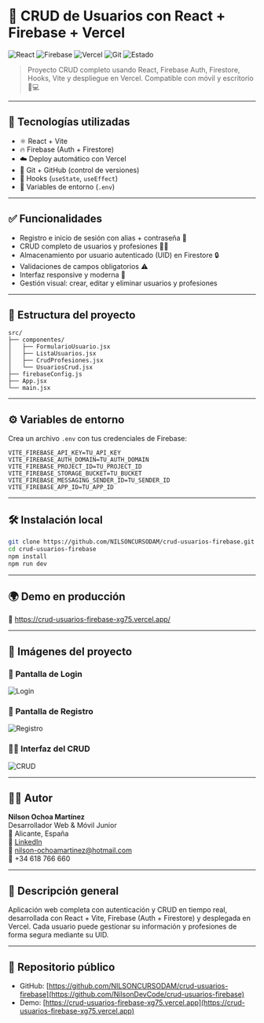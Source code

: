 # 🚀 CRUD de Usuarios con React + Firebase + Vercel

![React](https://img.shields.io/badge/React-18.2.0-blue?logo=react)
![Firebase](https://img.shields.io/badge/Firebase-Firestore%20%7C%20Auth-ffca28?logo=firebase)
![Vercel](https://img.shields.io/badge/Deploy-Vercel-black?logo=vercel)
![Git](https://img.shields.io/badge/Git-GitHub-blue?logo=git)
![Estado](https://img.shields.io/badge/Estado-En%20producción-green)

> Proyecto CRUD completo usando React, Firebase Auth, Firestore, Hooks, Vite y despliegue en Vercel. Compatible con móvil y escritorio 📱💻

---

## 🧠 Tecnologías utilizadas

- ⚛️ React + Vite
- 🔥 Firebase (Auth + Firestore)
- ☁️ Deploy automático con Vercel
- 🧪 Git + GitHub (control de versiones)
- 🧠 Hooks (`useState`, `useEffect`)
- 🔐 Variables de entorno (`.env`)

---

## ✅ Funcionalidades

- Registro e inicio de sesión con alias + contraseña 🔐  
- CRUD completo de usuarios y profesiones 🧑‍💻  
- Almacenamiento por usuario autenticado (UID) en Firestore 🔒  
- Validaciones de campos obligatorios ⚠️  
- Interfaz responsive y moderna 🎯  
- Gestión visual: crear, editar y eliminar usuarios y profesiones  

---

## 📂 Estructura del proyecto

```
src/
├── componentes/
│   ├── FormularioUsuario.jsx
│   ├── ListaUsuarios.jsx
│   ├── CrudProfesiones.jsx
│   └── UsuariosCrud.jsx
├── firebaseConfig.js
├── App.jsx
└── main.jsx
```

---

## ⚙️ Variables de entorno

Crea un archivo `.env` con tus credenciales de Firebase:

```env
VITE_FIREBASE_API_KEY=TU_API_KEY
VITE_FIREBASE_AUTH_DOMAIN=TU_AUTH_DOMAIN
VITE_FIREBASE_PROJECT_ID=TU_PROJECT_ID
VITE_FIREBASE_STORAGE_BUCKET=TU_BUCKET
VITE_FIREBASE_MESSAGING_SENDER_ID=TU_SENDER_ID
VITE_FIREBASE_APP_ID=TU_APP_ID
```

---

## 🛠️ Instalación local

```bash
git clone https://github.com/NILSONCURSODAM/crud-usuarios-firebase.git
cd crud-usuarios-firebase
npm install
npm run dev
```

---

## 🌍 Demo en producción

🔗 https://crud-usuarios-firebase-xg75.vercel.app/

---

## 🧪 Imágenes del proyecto

### 🔐 Pantalla de Login
![Login](./Login.png)

### 🧾 Pantalla de Registro
![Registro](./Registro.png)

### 🧑‍💻 Interfaz del CRUD
![CRUD](./Crud.png)

---

## 👨‍💻 Autor

**Nilson Ochoa Martínez**  
Desarrollador Web & Móvil Junior  
📍 Alicante, España  
💼 [LinkedIn](https://www.linkedin.com/in/nilsonochoa-dev/)  
📧 nilson-ochoamartinez@hotmail.com  
📱 +34 618 766 660

---

## 🧠 Descripción general

Aplicación web completa con autenticación y CRUD en tiempo real, desarrollada con React + Vite, Firebase (Auth + Firestore) y desplegada en Vercel. Cada usuario puede gestionar su información y profesiones de forma segura mediante su UID.

---

## 📁 Repositorio público

- GitHub: [https://github.com/NILSONCURSODAM/crud-usuarios-firebase](https://github.com/NilsonDevCode/crud-usuarios-firebase)
- Demo: [https://crud-usuarios-firebase-xg75.vercel.app](https://crud-usuarios-firebase-xg75.vercel.app)


